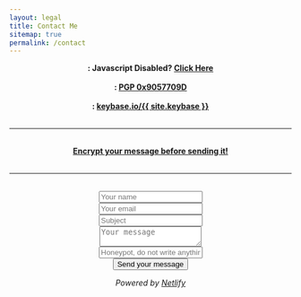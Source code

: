 ```yaml
---
layout: legal
title: Contact Me
sitemap: true
permalink: /contact
---
```

<center>
<strong><a id="mailcust" mail="pbagnpg@gnagb259.anzr" target="_blank" rel="noopener noreferrer" rel="noopener noreferrer"><i class="fa fa-fw fa-envelope-square" id="font30"></i></a> : <span class="mailno" mail="pbagnpg@gnagb259.anzr" rel="noopener noreferrer"><noscript>Javascript Disabled? <a href="https://spamty.eu/mail/v4/399/1NSk15fyQw1ac1e680/" target="_blank" rel="noopener nofollow noreferrer">Click Here</a></noscript></span></strong>
<br/><br/>
<strong><a href="https://tanto259.keybase.pub/publickey.html" target="_blank" rel="noopener noreferrer" rel="noopener noreferrer"><i class="fa fa-fw fa-key" id="font30"></i></a> : <a href="https://tanto259.keybase.pub/publickey.html" target="_blank" rel="noopener noreferrer" rel="noopener noreferrer">PGP 0x9057709D</a></strong>
<br/><br/>
<strong><a href="https://keybase.io/{{ site.keybase }}" target="_blank" rel="noopener nofollow noreferrer" rel="noopener noreferrer"><i class="fa fa-fw fa-key" id="font30"></i></a> : <a href="https://keybase.io/{{ site.keybase }}" target="_blank" rel="noopener noreferrer" rel="noopener noreferrer">keybase.io/{{ site.keybase }}</a></strong>
</center>
<br/>
<hr>
<br/>
<center>
	<strong><a href="https://keybase.io/encrypt#tanto259" target="_blank" rel="noopener nofollow noreferrer">Encrypt your message before sending it!</a></strong>
</center>
<br/>
<hr>
<br/>
<center>
	<form id="formaction" action="thanks" netlify netlify-honeypot="gotcha">
		<input type="text" id="form1" name="name" placeholder = "Your name" required>
		<br/>
		<input type="email" id="form1" name="email" placeholder="Your email" required>
		<br/>
		<input type="text" id="form1" name="subject" placeholder="Subject" required>
		<br/>
		<textarea name="content" id="form2" placeholder="Your message" required></textarea>
		<br/>
		<input type="text" name="gotcha" id="blank" placeholder="Honeypot, do not write anything here"/>
		<br/>
		<input type="submit" id="form1" value="Send your message">
		<br/>
	</form>
	<p><i>Powered by <a href="https://www.netlify.com" target="_blank" rel="noopener nofollow noreferrer">Netlify</a></i></p>
</center>